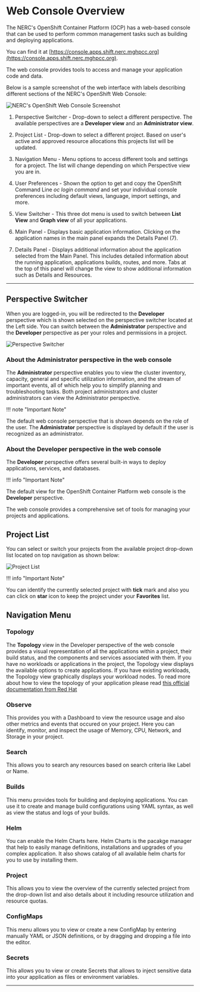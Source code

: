 # Web Console Overview

The NERC's OpenShift Container Platform (OCP) has a web-based console that can be
used to perform common management tasks such as building and deploying applications.

You can find it at [https://console.apps.shift.nerc.mghpcc.org](https://console.apps.shift.nerc.mghpcc.org).

The web console provides tools to access and manage your application code and data.

Below is a sample screenshot of the web interface with labels describing different
sections of the NERC's OpenShift Web Console:

![NERC's OpenShift Web Console Screenshot](images/nerc_openshift_web_console.png)

1. Perspective Switcher - Drop-down to select a different perspective. The available
   perspectives are a **Developer view** and an **Administrator view**.

2. Project List - Drop-down to select a different project. Based on user's active
   and approved resource allocations this projects list will be updated.

3. Navigation Menu - Menu options to access different tools and settings for a project.
   The list will change depending on which Perspective view you are in.

4. User Preferences - Shown the option to get and copy the OpenShift Command Line
   _oc login command_ and set your individual console preferences including default
   views, language, import settings, and more.

5. View Switcher - This three dot menu is used to switch between **List View**
   and **Graph view** of all your applications.

6. Main Panel - Displays basic application information. Clicking on the application
   names in the main panel expands the Details Panel (7).

7. Details Panel - Displays additional information about the application selected
   from the Main Panel. This includes detailed information about the running application,
   applications builds, routes, and more. Tabs at the top of this panel will change
   the view to show additional information such as Details and Resources.

---

## Perspective Switcher

When you are logged-in, you will be redirected to the **Developer** perspective
which is shown selected on the perspective switcher located at the Left side. You
can switch between the **Administrator** perspective and the **Developer** perspective
as per your roles and permissions in a project.

![Perspective Switcher](images/perspective-switcher.png)

### About the Administrator perspective in the web console

The **Administrator** perspective enables you to view the cluster inventory, capacity,
general and specific utilization information, and the stream of important events,
all of which help you to simplify planning and troubleshooting tasks. Both project
administrators and cluster administrators can view the Administrator perspective.

!!! note "Important Note"

The default web console perspective that is shown depends on the role of the
user. The **Administrator** perspective is displayed by default if the user is
recognized as an administrator.

### About the Developer perspective in the web console

The **Developer** perspective offers several built-in ways to deploy applications,
services, and databases.

!!! info "Important Note"

The default view for the OpenShift Container Platform web console is the **Developer**
perspective.

The web console provides a comprehensive set of tools for managing your projects
and applications.

## Project List

You can select or switch your projects from the available project drop-down list
located on top navigation as shown below:

![Project List](images/project-list.png)

!!! info "Important Note"

You can identify the currently selected project with **tick** mark and also
you can click on **star** icon to keep the project under your **Favorites** list.

## Navigation Menu

### Topology

The **Topology** view in the Developer perspective of the web console provides a
visual representation of all the applications within a project, their build status,
and the components and services associated with them. If you have no workloads or
applications in the project, the Topology view displays the available options to
create applications. If you have existing workloads, the Topology view graphically
displays your workload nodes. To read more about how to view the topology of
your application please read [this official documentation from Red Hat](https://docs.openshift.com/container-platform/4.10/applications/odc-viewing-application-composition-using-topology-view.html#odc-viewing-application-topology_viewing-application-composition-using-topology-view)

### Observe

This provides you with a Dashboard to view the resource usage and also other metrics
and events that occured on your project. Here you can identify, monitor, and inspect
the usage of Memory, CPU, Network, and Storage in your project.

### Search

This allows you to search any resources based on search criteria like Label or Name.

### Builds

This menu provides tools for building and deploying applications. You can use it
to create and manage build configurations using YAML syntax, as well as view the
status and logs of your builds.

### Helm

You can enable the Helm Charts here. Helm Charts is the pacakge manager that help
to easily manage definitions, installations and upgrades of you complex application.
It also shows catalog of all available helm charts for you to use by installing them.

### Project

This allows you to view the overview of the currently selected project from the
drop-down list and also details about it including resource utilization and
resource quotas.

### ConfigMaps

This menu allows you to view or create a new ConfigMap by entering manually YAML
or JSON definitions, or by dragging and dropping a file into the editor.

### Secrets

This allows you to view or create Secrets that allows to inject sensitive data
into your application as files or environment variables.

---
